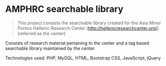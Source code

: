 # AMPHRC searchable library

> This project consists the searchable library created for the 
> Asia Minor Pontos Hellenic Research Center (http://hellenicresearchcenter.org/) (referred as the center)

Consists of research material pertaining to the center and a tag based searchable library maintained by the center.

Technologies used: PHP, MySQL, HTML, Bootstrap CSS, JavaScript, jQuery

